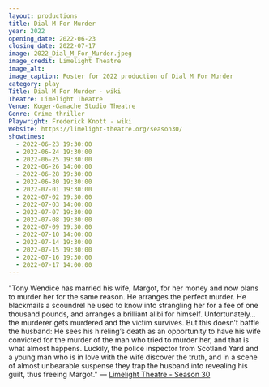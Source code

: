 ```yaml
---
layout: productions
title: Dial M For Murder
year: 2022
opening_date: 2022-06-23
closing_date: 2022-07-17
image: 2022_Dial_M_For_Murder.jpeg
image_credit: Limelight Theatre
image_alt:
image_caption: Poster for 2022 production of Dial M For Murder
category: play
Title: Dial M For Murder - wiki
Theatre: Limelight Theatre
Venue: Koger-Gamache Studio Theatre
Genre: Crime thriller
Playwright: Frederick Knott - wiki
Website: https://limelight-theatre.org/season30/
showtimes: 
  - 2022-06-23 19:30:00
  - 2022-06-24 19:30:00
  - 2022-06-25 19:30:00
  - 2022-06-26 14:00:00
  - 2022-06-28 19:30:00
  - 2022-06-30 19:30:00
  - 2022-07-01 19:30:00
  - 2022-07-02 19:30:00
  - 2022-07-03 14:00:00
  - 2022-07-07 19:30:00
  - 2022-07-08 19:30:00
  - 2022-07-09 19:30:00
  - 2022-07-10 14:00:00
  - 2022-07-14 19:30:00
  - 2022-07-15 19:30:00
  - 2022-07-16 19:30:00
  - 2022-07-17 14:00:00
---
```

"Tony Wendice has married his wife, Margot, for her money and now plans to murder her for the same reason. He arranges the perfect murder. He blackmails a scoundrel he used to know into strangling her for a fee of one thousand pounds, and arranges a brilliant alibi for himself. Unfortunately…the murderer gets murdered and the victim survives. But this doesn’t baffle the husband: He sees his hireling’s death as an opportunity to have his wife convicted for the murder of the man who tried to murder her, and that is what almost happens. Luckily, the police inspector from Scotland Yard and a young man who is in love with the wife discover the truth, and in a scene of almost unbearable suspense they trap the husband into revealing his guilt, thus freeing Margot." — [Limelight Theatre -  Season 30](https://limelight-theatre.org/season30/)

